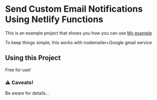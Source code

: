 # Send Custom Email Notifications Using Netlify Functions

This is an example project that shows you how you can use [My example](https://myshop-static1.netlify.app/) 

To keep things simple, this works with nodemailer+Google gmail service

## Using this Project

Free for use!

### ⚠️ Caveats!

Be aware for details...

